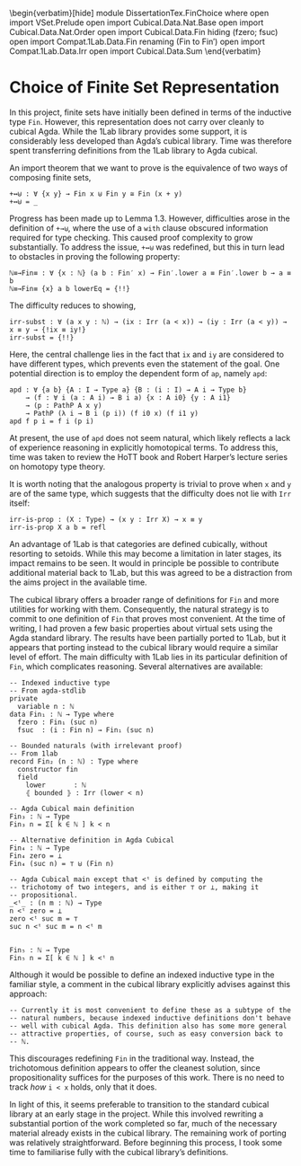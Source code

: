 <!--
```
module Dissertation.FinChoice where
open import VSet.Prelude
open import Cubical.Data.Nat.Base
open import Cubical.Data.Nat.Order
open import Cubical.Data.Fin hiding (fzero; fsuc)
open import Compat.1Lab.Data.Fin renaming (Fin to Fin′)
open import Compat.1Lab.Data.Irr
open import Cubical.Data.Sum
```
-->

\begin{verbatim}[hide]
module DissertationTex.FinChoice where
open import VSet.Prelude
open import Cubical.Data.Nat.Base
open import Cubical.Data.Nat.Order
open import Cubical.Data.Fin hiding (fzero; fsuc)
open import Compat.1Lab.Data.Fin renaming (Fin to Fin′)
open import Compat.1Lab.Data.Irr
open import Cubical.Data.Sum
\end{verbatim}


# Choice of Finite Set Representation

In this project, finite sets have initially been defined in terms of
the inductive type `Fin`. However, this representation does not carry
over cleanly to cubical Agda. While the 1Lab library provides some
support, it is considerably less developed than Agda’s cubical
library. Time was therefore spent transferring definitions from the
1Lab library to Agda cubical.

An import theorem that we want to prove is the equivalence of two ways of composing finite sets,

```
+↔⊎ : ∀ {x y} → Fin x ⊎ Fin y ≅ Fin (x + y)
+↔⊎ = _
```

Progress has been made up to Lemma 1.3. However, difficulties arose in
the definition of `+→⊎`, where the use of a `with` clause obscured
information required for type checking. This caused proof complexity
to grow substantially. To address the issue, `+↔⊎` was redefined, but
this in turn lead to obstacles in proving the following property:

```
ℕ≡→Fin≡ : ∀ {x : ℕ} (a b : Fin′ x) → Fin′.lower a ≡ Fin′.lower b → a ≡ b
ℕ≡→Fin≡ {x} a b lowerEq = {!!}
```

The difficulty reduces to showing,

```
irr-subst : ∀ (a x y : ℕ) → (ix : Irr (a < x)) → (iy : Irr (a < y)) → x ≡ y → {!ix ≡ iy!}
irr-subst = {!!}
```

Here, the central challenge lies in the fact that `ix` and `iy` are considered to have different types, which prevents even the statement of the goal. One potential direction is to employ the dependent form of `ap`, namely `apd`:

```
apd : ∀ {a b} {A : I → Type a} {B : (i : I) → A i → Type b}
    → (f : ∀ i (a : A i) → B i a) {x : A i0} {y : A i1}
    → (p : PathP A x y)
    → PathP (λ i → B i (p i)) (f i0 x) (f i1 y)
apd f p i = f i (p i)
```

At present, the use of `apd` does not seem natural, which likely
reflects a lack of experience reasoning in explicitly homotopical
terms. To address this, time was taken to review the HoTT book and
Robert Harper’s lecture series on homotopy type theory.

It is worth noting that the analogous property is trivial to prove
when `x` and `y` are of the same type, which suggests that the
difficulty does not lie with `Irr` itself:

```
irr-is-prop : (X : Type) → (x y : Irr X) → x ≡ y
irr-is-prop X a b = refl
```

An advantage of 1Lab is that categories are defined cubically, without
resorting to setoids. While this may become a limitation in later
stages, its impact remains to be seen. It would in principle be
possible to contribute additional material back to 1Lab, but this was
agreed to be a distraction from the aims project in the available time.

The cubical library offers a broader range of definitions for `Fin`
and more utilities for working with them. Consequently, the natural
strategy is to commit to one definition of `Fin` that proves most
convenient. At the time of writing, I had proven a few basic
properties about virtual sets using the Agda standard library. The
results have been partially ported to 1Lab, but it appears that
porting instead to the cubical library would require a
similar level of effort. The main difficulty with 1Lab lies in its
particular definition of `Fin`, which complicates reasoning. Several
alternatives are available:

```
-- Indexed inductive type
-- From agda-stdlib
private
  variable n : ℕ
data Fin₁ : ℕ → Type where
  fzero : Fin₁ (suc n)
  fsuc  : (i : Fin n) → Fin₁ (suc n)

-- Bounded naturals (with irrelevant proof)
-- From 1lab
record Fin₂ (n : ℕ) : Type where
  constructor fin
  field
    lower       : ℕ
    ⦃ bounded ⦄ : Irr (lower < n)

-- Agda Cubical main definition
Fin₃ : ℕ → Type
Fin₃ n = Σ[ k ∈ ℕ ] k < n

-- Alternative definition in Agda Cubical
Fin₄ : ℕ → Type
Fin₄ zero = ⊥
Fin₄ (suc n) = ⊤ ⊎ (Fin n)

-- Agda Cubical main except that <ᵗ is defined by computing the
-- trichotomy of two integers, and is either ⊤ or ⊥, making it
-- propositional.
_<ᵗ_ : (n m : ℕ) → Type
n <ᵗ zero = ⊥
zero <ᵗ suc m = ⊤
suc n <ᵗ suc m = n <ᵗ m


Fin₅ : ℕ → Type
Fin₅ n = Σ[ k ∈ ℕ ] k <ᵗ n
```

Although it would be possible to define an indexed inductive type in
the familiar style, a comment in the cubical library explicitly
advises against this approach:

```
-- Currently it is most convenient to define these as a subtype of the
-- natural numbers, because indexed inductive definitions don't behave
-- well with cubical Agda. This definition also has some more general
-- attractive properties, of course, such as easy conversion back to
-- ℕ.
```

This discourages redefining `Fin` in the traditional way. Instead, the
trichotomous definition appears to offer the cleanest solution, since
propositionality suffices for the purposes of this work. There is no
need to track *how* `i < x` holds, only that it does.

In light of this, it seems preferable to transition to the standard
cubical library at an early stage in the project. While this involved
rewriting a substantial portion of the work completed so far, much of the
necessary material already exists in the cubical library. The
remaining work of porting was relatively straightforward. Before
beginning this process, I took some time to familiarise fully with
the cubical library’s definitions.
